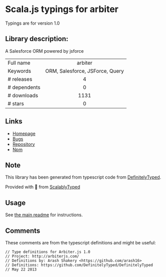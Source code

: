 
# Scala.js typings for arbiter

Typings are for version 1.0

## Library description:
A Salesforce ORM powered by jsforce

|                    |                 |
| ------------------ | :-------------: |
| Full name          | arbiter |
| Keywords           | ORM, Salesforce, JSForce, Query |
| # releases         | 4 |
| # dependents       | 0 |
| # downloads        | 1131 |
| # stars            | 0 |

## Links
- [Homepage](https://github.com/skbolton/Arbiter#readme)
- [Bugs](https://github.com/skbolton/Arbiter/issues)
- [Repository](https://github.com/skbolton/Arbiter)
- [Npm](https://www.npmjs.com/package/arbiter)
    


## Note
This library has been generated from typescript code from [DefinitelyTyped](https://definitelytyped.org).

Provided with :purple_heart: from [ScalablyTyped](https://github.com/oyvindberg/ScalablyTyped)

## Usage
See [the main readme](../../readme.md) for instructions.

## Comments

These comments are from the typescript definitions and might be useful:
```
// Type definitions for Arbiter.js 1.0
// Project: http://arbiterjs.com/
// Definitions by: Arash Shakery <https://github.com/arash16>
// Definitions: https://github.com/DefinitelyTyped/DefinitelyTyped
// May 22 2013

```

